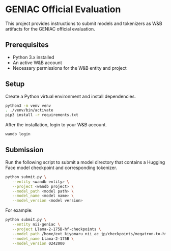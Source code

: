 # GENIAC Official Evaluation

This project provides instructions to submit models and tokenizers as W&B artifacts for the GENIAC official evaluation.

## Prerequisites

- Python 3.x installed
- An active W&B account
- Necessary permissions for the W&B entity and project

## Setup

Create a Python virtual environment and install dependencies.

```bash
python3 -m venv venv
. ./venv/bin/activate
pip3 install -r requirements.txt
```

After the installation, login to your W&B account.

```bash
wandb login
```

## Submission

Run the following script to submit a model directory that contains a Hugging Face model checkpoint and corresponding tokenizer.

```bash
python submit.py \
   --entity <wandb entity> \
   --project <wandb project> \
   --model_path <model path> \
   --model_name <model name> \
   --model_version <model version>
```

For example:

```bash
python submit.py \
   --entity nii-geniac \
   --project Llama-2-175B-hf-checkpoints \
   --model_path /home/ext_kiyomaru_nii_ac_jp/checkpoints/megatron-to-hf/Llama-2-172b-hf/iter_0242000 \
   --model_name Llama-2-175B \
   --model_version 0242000
```


